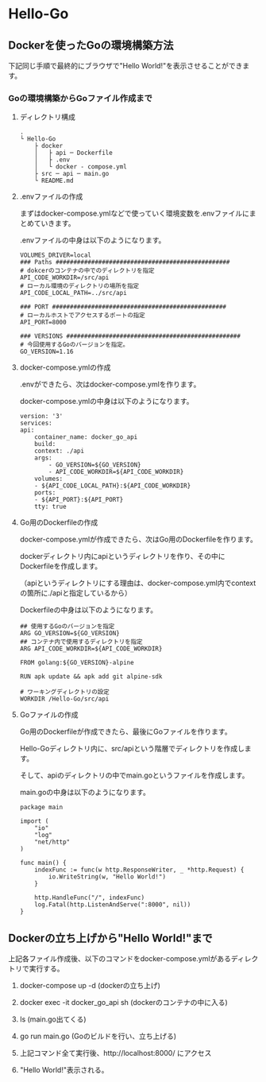 # Hello-Go

## Dockerを使ったGoの環境構築方法

下記同じ手順で最終的にブラウザで"Hello World!"を表示させることができます。

### Goの環境構築からGoファイル作成まで

1. ディレクトリ構成
    
    ```
    .
    └ Hello-Go
        ├ docker
        │   ├ api ─ Dockerfile
        │   ├ .env
        │   └ docker - compose.yml
        ├ src ─ api ─ main.go
        └ README.md
    ```

1. .envファイルの作成

    まずはdocker-compose.ymlなどで使っていく環境変数を.envファイルにまとめていきます。

    .envファイルの中身は以下のようになります。

    ```
    VOLUMES_DRIVER=local
    ### Paths #################################################
    # dokcerのコンテナの中でのディレクトリを指定
    API_CODE_WORKDIR=/src/api
    # ローカル環境のディレクトリの場所を指定
    API_CODE_LOCAL_PATH=../src/api
    
    ### PORT #################################################
    # ローカルホストでアクセスするポートの指定
    API_PORT=8000
    
    ### VERSIONS #################################################
    # 今回使用するGoのバージョンを指定。
    GO_VERSION=1.16
    ```

1. docker-compose.ymlの作成

    .envができたら、次はdocker-compose.ymlを作ります。

    docker-compose.ymlの中身は以下のようになります。

    ```
    version: '3'
    services:
    api:
        container_name: docker_go_api
        build:
        context: ./api
        args:
            - GO_VERSION=${GO_VERSION}
            - API_CODE_WORKDIR=${API_CODE_WORKDIR}
        volumes:
        - ${API_CODE_LOCAL_PATH}:${API_CODE_WORKDIR}
        ports:
        - ${API_PORT}:${API_PORT}
        tty: true
    ```

1. Go用のDockerfileの作成

    docker-compose.ymlが作成できたら、次はGo用のDockerfileを作ります。

    dockerディレクトリ内にapiというディレクトリを作り、その中にDockerfileを作成します。

    （apiというディレクトリにする理由は、docker-compose.yml内でcontextの箇所に./apiと指定しているから）

    Dockerfileの中身は以下のようになります。

    ```
    ## 使用するGoのバージョンを指定
    ARG GO_VERSION=${GO_VERSION}
    ## コンテナ内で使用するディレクトリを指定
    ARG API_CODE_WORKDIR=${API_CODE_WORKDIR}

    FROM golang:${GO_VERSION}-alpine

    RUN apk update && apk add git alpine-sdk

    # ワーキングディレクトリの設定
    WORKDIR /Hello-Go/src/api
    ```

1. Goファイルの作成

    Go用のDockerfileが作成できたら、最後にGoファイルを作ります。

    Hello-Goディレクトリ内に、src/apiという階層でディレクトリを作成します。

    そして、apiのディレクトリの中でmain.goというファイルを作成します。

    main.goの中身は以下のようになります。

    ```
    package main
    
    import (
        "io"
        "log"
        "net/http"
    )
    
    func main() {
        indexFunc := func(w http.ResponseWriter, _ *http.Request) {
            io.WriteString(w, "Hello World!")
        }
    
        http.HandleFunc("/", indexFunc)
        log.Fatal(http.ListenAndServe(":8000", nil))
    }
    ```


## Dockerの立ち上げから"Hello World!"まで

上記各ファイル作成後、以下のコマンドをdocker-compose.ymlがあるディレクトリで実行する。

1. docker-compose up -d (dockerの立ち上げ)
1. docker exec -it docker_go_api sh (dockerのコンテナの中に入る)
1. ls (main.go出てくる)
1. go run main.go (Goのビルドを行い、立ち上げる)

1. 上記コマンド全て実行後、http://localhost:8000/ にアクセス
1. "Hello World!"表示される。

